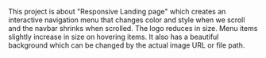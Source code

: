This project is about "Responsive Landing page" which creates an interactive navigation menu that changes color and style when we scroll and the navbar shrinks when scrolled. The logo reduces in size. Menu items slightly increase in size on hovering items. It also has a beautiful background which can be changed by the actual image URL or file path.







